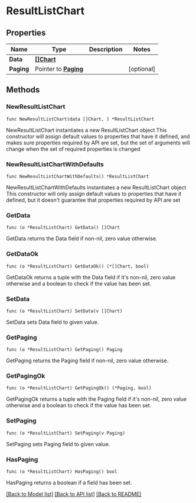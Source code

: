 # ResultListChart

## Properties

Name | Type | Description | Notes
------------ | ------------- | ------------- | -------------
**Data** | [**[]Chart**](Chart.md) |  | 
**Paging** | Pointer to [**Paging**](Paging.md) |  | [optional] 

## Methods

### NewResultListChart

`func NewResultListChart(data []Chart, ) *ResultListChart`

NewResultListChart instantiates a new ResultListChart object
This constructor will assign default values to properties that have it defined,
and makes sure properties required by API are set, but the set of arguments
will change when the set of required properties is changed

### NewResultListChartWithDefaults

`func NewResultListChartWithDefaults() *ResultListChart`

NewResultListChartWithDefaults instantiates a new ResultListChart object
This constructor will only assign default values to properties that have it defined,
but it doesn't guarantee that properties required by API are set

### GetData

`func (o *ResultListChart) GetData() []Chart`

GetData returns the Data field if non-nil, zero value otherwise.

### GetDataOk

`func (o *ResultListChart) GetDataOk() (*[]Chart, bool)`

GetDataOk returns a tuple with the Data field if it's non-nil, zero value otherwise
and a boolean to check if the value has been set.

### SetData

`func (o *ResultListChart) SetData(v []Chart)`

SetData sets Data field to given value.


### GetPaging

`func (o *ResultListChart) GetPaging() Paging`

GetPaging returns the Paging field if non-nil, zero value otherwise.

### GetPagingOk

`func (o *ResultListChart) GetPagingOk() (*Paging, bool)`

GetPagingOk returns a tuple with the Paging field if it's non-nil, zero value otherwise
and a boolean to check if the value has been set.

### SetPaging

`func (o *ResultListChart) SetPaging(v Paging)`

SetPaging sets Paging field to given value.

### HasPaging

`func (o *ResultListChart) HasPaging() bool`

HasPaging returns a boolean if a field has been set.


[[Back to Model list]](../README.md#documentation-for-models) [[Back to API list]](../README.md#documentation-for-api-endpoints) [[Back to README]](../README.md)


